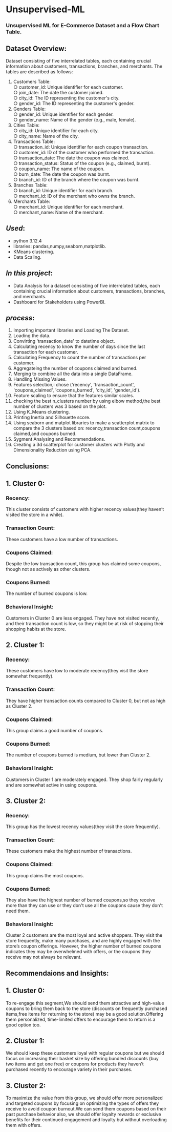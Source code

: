 # Unsupervised-ML <br/>
### Unsupervised ML for E-Commerce Dataset and a Flow Chart Table. <br/>
## Dataset Overview:  <br/>
Dataset consisting of five interrelated tables, each containing crucial information about customers, transactions, branches, and merchants. The tables are described as follows:  <br/>
1. Customers Table:  <br/>
○ customer_id: Unique identifier for each customer. <br/>
○ join_date: The date the customer joined. <br/>
○ city_id: The ID representing the customer's city. <br/>
○ gender_id: The ID representing the customer's gender. <br/>
2. Genders Table: <br/>
○ gender_id: Unique identifier for each gender. <br/>
○ gender_name: Name of the gender (e.g., male, female). <br/>
3. Cities Table: <br/>
○ city_id: Unique identifier for each city. <br/>
○ city_name: Name of the city. <br/>
4. Transactions Table: <br/>
○ transaction_id: Unique identifier for each coupon transaction. <br/>
○ customer_id: ID of the customer who performed the transaction. <br/>
○ transaction_date: The date the coupon was claimed. <br/>
○ transaction_status: Status of the coupon (e.g., claimed, burnt). <br/>
○ coupon_name: The name of the coupon. <br/>
○ burn_date: The date the coupon was burnt. <br/>
○ branch_id: ID of the branch where the coupon was burnt. <br/>
5. Branches Table: <br/>
○ branch_id: Unique identifier for each branch. <br/>
○ merchant_id: ID of the merchant who owns the branch. <br/>
6. Merchants Table: <br/>
○ merchant_id: Unique identifier for each merchant. <br/>
○ merchant_name: Name of the merchant. <br/>
## *Used*: <br/>
- python 3.12.4 <br/>
- libraries: pandas,numpy,seaborn,matplotlib. <br/>
- KMeans clustering.
- Data Scaling.
## *In this project*: <br/>
- Data Analysis for a  dataset consisting of five interrelated tables, each containing crucial
information about customers, transactions, branches, and merchants. <br/>
- Dashboard for Stakeholders using PowerBI. <br/>
## *process*: <br/> 
1. Importing important libraries and Loading The Dataset. <br/>
2. Loading the data. <br/>
3. Convirting 'transaction_date' to datetime object. <br/>
4. Calculating recency to know the number of days since the last transaction for each customer. <br/>
5. Calculating Frequency to count the number of transactions per customer. <br/>
6. Aggregateing the number of coupons claimed and burned. <br/>
7. Merging to combine all the data into a single DataFrame. <br/>
8. Handling Missing Values.
9. Features selection,i chose ('recency', 'transaction_count', 'coupons_claimed', 'coupons_burned', 'city_id', 'gender_id'). <br/>
10. Feature scaling to ensure that the features similar scales. <br/>
11. checking the best n_clusters number by using elbow method,the best number of clusters was 3 based on the plot.<br/>
12. Using K_Means clustering. <br/>
13. Printing Inertia and Silhouette score. <br/>
14. Using seaborn and matplot libraries to make a scatterplot matrix to compare the 3 clusters based on: recency,transaction count,coupons claimed,and coupons burned. <br/>
15. Sygment Analysing and Recommendations.<br/>
16. Creating a 3d scatterplot for customer clusters with Plotly and Dimensionality Reduction using PCA.<br/>
## Conclusions:<br/>
## 1. Cluster 0:<br/>
### Recency: <br/>
This cluster consists of customers with higher recency values(they haven’t visited the store in a while).<br/>
### Transaction Count:<br/>
These customers have a low number of transactions.<br/>
### Coupons Claimed:<br/>
Despite the low transaction count, this group has claimed some coupons, though not as actively as other clusters.<br/>
### Coupons Burned: <br/>
The number of burned coupons is low.<br/>
### Behavioral Insight: <br/>
Customers in Cluster 0 are less engaged. They have not visited recently, and their transaction count is low, so they might be at risk of stopping their shopping habits at the store.<br/>
## 2. Cluster 1:<br/>
### Recency: <br/>
These customers have low to moderate recency(they visit the store somewhat frequently).<br/>
### Transaction Count: <br/>
They have higher transaction counts compared to Cluster 0, but not as high as Cluster 2.<br/>
### Coupons Claimed: <br/>
This group claims a good number of coupons.<br/>
### Coupons Burned: <br/>
The number of coupons burned is medium, but lower than Cluster 2.<br/>
### Behavioral Insight: <br/>
Customers in Cluster 1 are moderately engaged. They shop fairly regularly and are somewhat active in using coupons.<br/>
## 3. Cluster 2:<br/>
### Recency: <br/>
This group has the lowest recency values(they visit the store frequently).<br/>
### Transaction Count: <br/>
These customers make the highest number of transactions.<br/>
### Coupons Claimed: <br/>
This group claims the most coupons.<br/>
### Coupons Burned: <br/>
They also have the highest number of burned coupons,so they receive more than they can use or they don't use all the coupons cause they don't need them.<br/>
### Behavioral Insight: <br/>
Cluster 2 customers are the most loyal and active shoppers. They visit the store frequently, make many purchases, and are highly engaged with the store’s coupon offerings. However, the higher number of burned coupons indicates they may be overwhelmed with offers, or the coupons they receive may not always be relevant.<br/>
## Recommendaions and Insights: <br/>
## 1. Cluster 0:<br/>
To re-engage this segment,We should send them attractive and high-value coupons to bring them back to the store (discounts on frequently purchased items,free items for returning to the store) may be a good solution.Offering them personalized, time-limited offers to encourage them to return is a good option too.<br/>
## 2. Cluster 1: <br/>
We should keep these customers loyal with regular coupons but we should focus on increasing their basket size by offering bundled discounts (buy two items and get one free) or coupons for products they haven’t purchased recently to encourage variety in their purchases.<br/>
## 3. Cluster 2: <br/>
To maximize the value from this group, we should offer more personalized and targeted coupons by focusing on optimizing the types of offers they receive to avoid coupon burnout.We can send them coupons based on their past purchase behavior also, we should offer loyalty rewards or exclusive benefits for their continued engagement and loyalty but without overloading them with offers.<br/>
